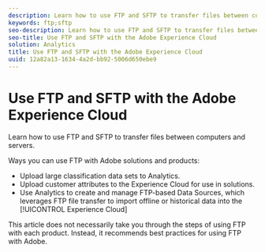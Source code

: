 ```yaml
---
description: Learn how to use FTP and SFTP to transfer files between computers and servers.
keywords: ftp;sftp
seo-description: Learn how to use FTP and SFTP to transfer files between computers and servers.
seo-title: Use FTP and SFTP with the Adobe Experience Cloud
solution: Analytics
title: Use FTP and SFTP with the Adobe Experience Cloud
uuid: 12a82a13-1634-4a2d-bb92-5006d650ebe9
---
```


# Use FTP and SFTP with the Adobe Experience Cloud

Learn how to use FTP and SFTP to transfer files between computers and servers.

Ways you can use FTP with Adobe solutions and products:

* Upload large classification data sets to Analytics. 
* Upload customer attributes to the Experience Cloud for use in solutions. 
* Use Analytics to create and manage FTP-based Data Sources, which leverages FTP file transfer to import offline or historical data into the [!UICONTROL Experience Cloud]

This article does not necessarily take you through the steps of using FTP with each product. Instead, it recommends best practices for using FTP with Adobe. 
